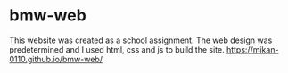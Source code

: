# bmw-web
This website was created as a school assignment. The web design was predetermined and I used html, css and js to build the site.
https://mikan-0110.github.io/bmw-web/
